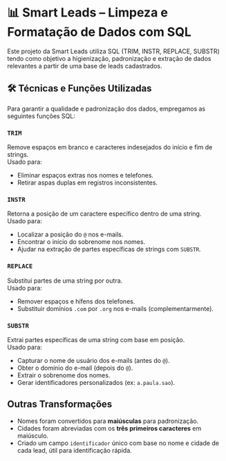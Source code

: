 # 📊 Smart Leads – Limpeza e Formatação de Dados com SQL

Este projeto da Smart Leads utiliza SQL (TRIM, INSTR, REPLACE, SUBSTR) tendo como objetivo a higienização, padronização e extração de dados relevantes a partir de uma base de leads cadastrados.

## 🛠 Técnicas e Funções Utilizadas

Para garantir a qualidade e padronização dos dados, empregamos as seguintes funções SQL:

### `TRIM`

Remove espaços em branco e caracteres indesejados do início e fim de strings.  
Usado para:

- Eliminar espaços extras nos nomes e telefones.
- Retirar aspas duplas em registros inconsistentes.

### `INSTR`

Retorna a posição de um caractere específico dentro de uma string.  
Usado para:

- Localizar a posição do `@` nos e-mails.
- Encontrar o início do sobrenome nos nomes.
- Ajudar na extração de partes específicas de strings com `SUBSTR`.

### `REPLACE`

Substitui partes de uma string por outra.  
Usado para:

- Remover espaços e hífens dos telefones.
- Substituir domínios `.com` por `.org` nos e-mails (complementarmente).

### `SUBSTR`

Extrai partes específicas de uma string com base em posição.  
Usado para:

- Capturar o nome de usuário dos e-mails (antes do `@`).
- Obter o domínio do e-mail (depois do `@`).
- Extrair o sobrenome dos nomes.
- Gerar identificadores personalizados (ex: `a.paula.sao`).

## Outras Transformações

- Nomes foram convertidos para **maiúsculas** para padronização.
- Cidades foram abreviadas com os **três primeiros caracteres** em maiúsculo.
- Criado um campo `identificador` único com base no nome e cidade de cada lead, útil para identificação rápida.
